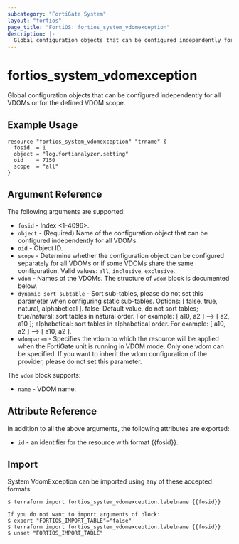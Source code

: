 ```yaml
---
subcategory: "FortiGate System"
layout: "fortios"
page_title: "FortiOS: fortios_system_vdomexception"
description: |-
  Global configuration objects that can be configured independently for all VDOMs or for the defined VDOM scope.
---
```


# fortios_system_vdomexception
Global configuration objects that can be configured independently for all VDOMs or for the defined VDOM scope.

## Example Usage

```hcl
resource "fortios_system_vdomexception" "trname" {
  fosid  = 1
  object = "log.fortianalyzer.setting"
  oid    = 7150
  scope  = "all"
}
```

## Argument Reference

The following arguments are supported:

* `fosid` - Index <1-4096>.
* `object` - (Required) Name of the configuration object that can be configured independently for all VDOMs.
* `oid` - Object ID.
* `scope` - Determine whether the configuration object can be configured separately for all VDOMs or if some VDOMs share the same configuration. Valid values: `all`, `inclusive`, `exclusive`.
* `vdom` - Names of the VDOMs. The structure of `vdom` block is documented below.
* `dynamic_sort_subtable` - Sort sub-tables, please do not set this parameter when configuring static sub-tables. Options: [ false, true, natural, alphabetical ]. false: Default value, do not sort tables; true/natural: sort tables in natural order. For example: [ a10, a2 ] --> [ a2, a10 ]; alphabetical: sort tables in alphabetical order. For example: [ a10, a2 ] --> [ a10, a2 ].
* `vdomparam` - Specifies the vdom to which the resource will be applied when the FortiGate unit is running in VDOM mode. Only one vdom can be specified. If you want to inherit the vdom configuration of the provider, please do not set this parameter.

The `vdom` block supports:

* `name` - VDOM name.


## Attribute Reference

In addition to all the above arguments, the following attributes are exported:
* `id` - an identifier for the resource with format {{fosid}}.

## Import

System VdomException can be imported using any of these accepted formats:
```
$ terraform import fortios_system_vdomexception.labelname {{fosid}}

If you do not want to import arguments of block:
$ export "FORTIOS_IMPORT_TABLE"="false"
$ terraform import fortios_system_vdomexception.labelname {{fosid}}
$ unset "FORTIOS_IMPORT_TABLE"
```
